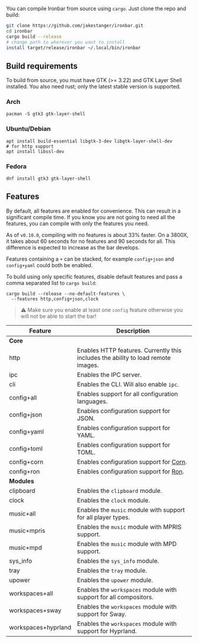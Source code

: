 You can compile Ironbar from source using `cargo`. 
Just clone the repo and build:

```sh
git clone https://github.com/jakestanger/ironbar.git
cd ironbar
cargo build --release
# change path to wherever you want to install
install target/release/ironbar ~/.local/bin/ironbar
```

## Build requirements

To build from source, you must have GTK (>= 3.22) and GTK Layer Shell installed.
You also need rust; only the latest stable version is supported.

### Arch

```shell
pacman -S gtk3 gtk-layer-shell
```

### Ubuntu/Debian

```shell
apt install build-essential libgtk-3-dev libgtk-layer-shell-dev
# for http support
apt install libssl-dev
```

### Fedora

```shell
dnf install gtk3 gtk-layer-shell
```

## Features

By default, all features are enabled for convenience. This can result in a significant compile time.
If you know you are not going to need all the features, you can compile with only the features you need.

As of `v0.10.0`, compiling with no features is about 33% faster. 
On a 3800X, it takes about 60 seconds for no features and 90 seconds for all. 
This difference is expected to increase as the bar develops. 

Features containing a `+` can be stacked, for example `config+json` and `config+yaml` could both be enabled.

To build using only specific features, disable default features and pass a comma separated list to `cargo build`:

```shell
cargo build --release --no-default-features \
  --features http,config+json,clock
```

> ⚠ Make sure you enable at least one `config` feature otherwise you will not be able to start the bar!

| Feature             | Description                                                                       |
|---------------------|-----------------------------------------------------------------------------------|
| **Core**            |                                                                                   |
| http                | Enables HTTP features. Currently this includes the ability to load remote images. |
| ipc                 | Enables the IPC server.                                                           |
| cli                 | Enables the CLI. Will also enable `ipc`.                                          |
| config+all          | Enables support for all configuration languages.                                  |
| config+json         | Enables configuration support for JSON.                                           |
| config+yaml         | Enables configuration support for YAML.                                           |
| config+toml         | Enables configuration support for TOML.                                           |
| config+corn         | Enables configuration support for [Corn](https://github.com/jakestanger/corn).    |
| config+ron          | Enables configuration support for [Ron](https://github.com/ron-rs/ron).           |
| **Modules**         |                                                                                   |
| clipboard           | Enables the `clipboard` module.                                                   |
| clock               | Enables the `clock` module.                                                       |
| music+all           | Enables the `music` module with support for all player types.                     |
| music+mpris         | Enables the `music` module with MPRIS support.                                    |
| music+mpd           | Enables the `music` module with MPD support.                                      |
| sys_info            | Enables the `sys_info` module.                                                    |
| tray                | Enables the `tray` module.                                                        |
| upower              | Enables the `upower` module.                                                      |
| workspaces+all      | Enables the `workspaces` module with support for all compositors.                 |
| workspaces+sway     | Enables the `workspaces` module with support for Sway.                            |
| workspaces+hyprland | Enables the `workspaces` module with support for Hyprland.                        |

